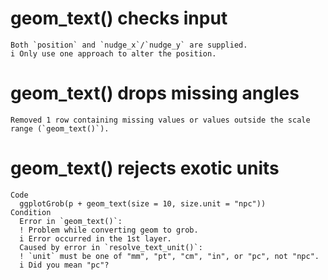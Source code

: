 # geom_text() checks input

    Both `position` and `nudge_x`/`nudge_y` are supplied.
    i Only use one approach to alter the position.

# geom_text() drops missing angles

    Removed 1 row containing missing values or values outside the scale range (`geom_text()`).

# geom_text() rejects exotic units

    Code
      ggplotGrob(p + geom_text(size = 10, size.unit = "npc"))
    Condition
      Error in `geom_text()`:
      ! Problem while converting geom to grob.
      i Error occurred in the 1st layer.
      Caused by error in `resolve_text_unit()`:
      ! `unit` must be one of "mm", "pt", "cm", "in", or "pc", not "npc".
      i Did you mean "pc"?

